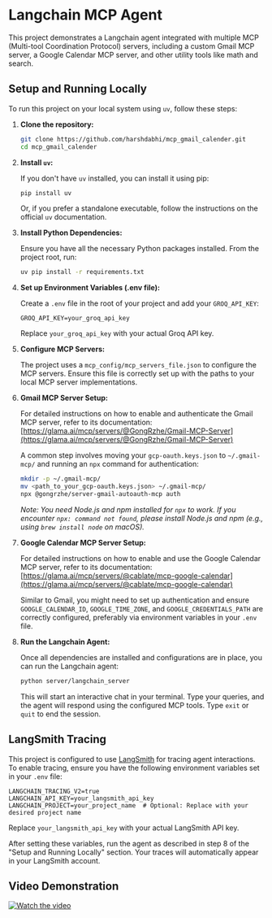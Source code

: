 # Langchain MCP Agent

This project demonstrates a Langchain agent integrated with multiple MCP (Multi-tool Coordination Protocol) servers, including a custom Gmail MCP server, a Google Calendar MCP server, and other utility tools like math and search.

## Setup and Running Locally

To run this project on your local system using `uv`, follow these steps:

1. **Clone the repository:**

   ```bash
   git clone https://github.com/harshdabhi/mcp_gmail_calender.git
   cd mcp_gmail_calender


   ```
2. **Install `uv`:**

   If you don't have `uv` installed, you can install it using pip:

   ```bash
   pip install uv
   ```

   Or, if you prefer a standalone executable, follow the instructions on the official `uv` documentation.
3. **Install Python Dependencies:**

   Ensure you have all the necessary Python packages installed. From the project root, run:

   ```bash
   uv pip install -r requirements.txt
   ```
4. **Set up Environment Variables (.env file):**

   Create a `.env` file in the root of your project and add your `GROQ_API_KEY`:

   ```
   GROQ_API_KEY=your_groq_api_key
   ```

   Replace `your_groq_api_key` with your actual Groq API key.
5. **Configure MCP Servers:**

   The project uses a `mcp_config/mcp_servers_file.json` to configure the MCP servers. Ensure this file is correctly set up with the paths to your local MCP server implementations.
6. **Gmail MCP Server Setup:**

   For detailed instructions on how to enable and authenticate the Gmail MCP server, refer to its documentation:
   [https://glama.ai/mcp/servers/@GongRzhe/Gmail-MCP-Server](https://glama.ai/mcp/servers/@GongRzhe/Gmail-MCP-Server)

   A common step involves moving your `gcp-oauth.keys.json` to `~/.gmail-mcp/` and running an `npx` command for authentication:

   ```bash
   mkdir -p ~/.gmail-mcp/
   mv <path_to_your_gcp-oauth.keys.json> ~/.gmail-mcp/
   npx @gongrzhe/server-gmail-autoauth-mcp auth
   ```

   *Note: You need Node.js and npm installed for `npx` to work. If you encounter `npx: command not found`, please install Node.js and npm (e.g., using `brew install node` on macOS).*
7. **Google Calendar MCP Server Setup:**

   For detailed instructions on how to enable and use the Google Calendar MCP server, refer to its documentation:
   [https://glama.ai/mcp/servers/@cablate/mcp-google-calendar](https://glama.ai/mcp/servers/@cablate/mcp-google-calendar)

   Similar to Gmail, you might need to set up authentication and ensure `GOOGLE_CALENDAR_ID`, `GOOGLE_TIME_ZONE`, and `GOOGLE_CREDENTIALS_PATH` are correctly configured, preferably via environment variables in your `.env` file.
8. **Run the Langchain Agent:**

   Once all dependencies are installed and configurations are in place, you can run the Langchain agent:

   ```bash
   python server/langchain_server
   ```

   This will start an interactive chat in your terminal. Type your queries, and the agent will respond using the configured MCP tools. Type `exit` or `quit` to end the session.

## LangSmith Tracing

This project is configured to use [LangSmith](https://www.langchain.com/langsmith) for tracing agent interactions. To enable tracing, ensure you have the following environment variables set in your `.env` file:

```
LANGCHAIN_TRACING_V2=true
LANGCHAIN_API_KEY=your_langsmith_api_key
LANGCHAIN_PROJECT=your_project_name  # Optional: Replace with your desired project name
```

Replace `your_langsmith_api_key` with your actual LangSmith API key.

After setting these variables, run the agent as described in step 8 of the "Setup and Running Locally" section. Your traces will automatically appear in your LangSmith account.

## Video Demonstration

[![Watch the video](https://img.youtube.com/vi/TzO3gwJRiP8/hqdefault.jpg)](https://www.youtube.com/embed/TzO3gwJRiP8)
